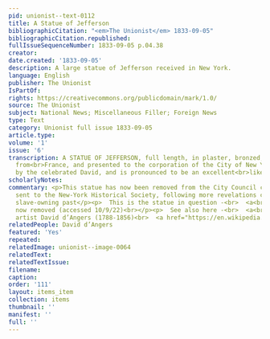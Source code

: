 ```yaml
---
pid: unionist--text-0112
title: A Statue of Jefferson
bibliographicCitation: "<em>The Unionist</em> 1833-09-05"
bibliographicCitation.republished: 
fullIssueSequenceNumber: 1833-09-05 p.04.38
creator: 
date.created: '1833-09-05'
description: A large statue of Jefferson received in New York.
language: English
publisher: The Unionist
IsPartOf: 
rights: https://creativecommons.org/publicdomain/mark/1.0/
source: The Unionist
subject: National News; Miscellaneous Filler; Foreign News
type: Text
category: Unionist full issue 1833-09-05
article.type: 
volume: '1'
issue: '6'
transcription: A STATUE OF JEFFERSON, full length, in plaster, bronzed, has been received
  from<br>France, and presented to the corporation of the City of New York. It was<br>fashioned
  by the celebrated David, and is pronounced to be an excellent<br>likeness.<br>
scholarlyNotes: 
commentary: <p>This statue has now been removed from the City Council chamber, and
  sent to the New-York Historical Society, following more revelations concerning Jefferson's
  slave-owning past</p><p>  This is the statue in question -<br>  <a<br>    href="https://www.washingtonpost.com/history/2021/11/23/thomas-jefferson-statue-removed-nyc-slaveowner/"<br>  >    https://www.washingtonpost.com/history/2021/11/23/thomas-jefferson-statue-removed-nyc-slaveowner/<br>  </a>  -
  now removed (accessed 10/9/22)<br></p><p>  See also here -<br>  <a<br>    href="https://news.artnet.com/art-world/thomas-jefferson-statue-headed-new-york-historical-society-2035662"<br>  >    https://news.artnet.com/art-world/thomas-jefferson-statue-headed-new-york-historical-society-2035662<br>  </a></p><p>  The
  artist David d’Angers (1788-1856)<br>  <a href="https://en.wikipedia.org/wiki/David_d%27Angers">    https://en.wikipedia.org/wiki/David_d%27Angers<br>  </a></p>
relatedPeople: David d’Angers
featured: 'Yes'
repeated: 
relatedImage: unionist--image-0064
relatedText: 
relatedTextIssue: 
filename: 
caption: 
order: '111'
layout: items_item
collection: items
thumbnail: ''
manifest: ''
full: ''
---
```


